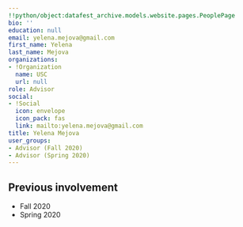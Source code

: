 ```yaml
---
!!python/object:datafest_archive.models.website.pages.PeoplePage
bio: ''
education: null
email: yelena.mejova@gmail.com
first_name: Yelena
last_name: Mejova
organizations:
- !Organization
  name: USC
  url: null
role: Advisor
social:
- !Social
  icon: envelope
  icon_pack: fas
  link: mailto:yelena.mejova@gmail.com
title: Yelena Mejova
user_groups:
- Advisor (Fall 2020)
- Advisor (Spring 2020)
---
```


## Previous involvement

* Fall 2020
* Spring 2020